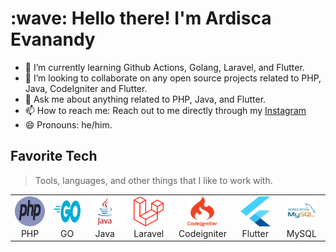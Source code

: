 <h1 align="left" id="ardisca-title">:wave: Hello there! I'm Ardisca Evanandy</h1>

<!--
**Ardisca/Ardisca** is a ✨ _special_ ✨ repository because its `README.md` (this file) appears on your GitHub profile.

Here are some ideas to get you started:

- 🔭 I’m currently working on ...
- 🌱 I’m currently learning ...
- 👯 I’m looking to collaborate on ...
- 🤔 I’m looking for help with ...
- 💬 Ask me about ...
- 📫 How to reach me: ...
- 😄 Pronouns: ...
- ⚡ Fun fact: ...
-->

<!-- - 🔭 I’m currently Owner of [BelajarKoding](https://belajarkoding.com) and also at [BuildWith Angga](https://buildwithangga.com) as a Coding Mentor  -->

- 🌱 I’m currently learning Github Actions, Golang, Laravel, and Flutter.
- 👯 I’m looking to collaborate on any open source projects related to PHP, Java, CodeIgniter and Flutter.
- 💬 Ask me about anything related to PHP, Java, and Flutter.
- 📫 How to reach me: Reach out to me directly through my [Instagram](https://instagram.com/evnndyy)
- 😄 Pronouns: he/him.

<h2 align="left" id="ardisca-tech">Favorite Tech</h2>

> Tools, languages, and other things that I like to work with.

<table>
  <tr>
    <td align="center" width="96">
      <a href="#ardisca-tech">
        <img src="./img/php-1.svg" width="48" height="48" alt="PHP" />
      </a>
      <br>PHP
    </td>
    <td align="center" width="96">
      <a href="#ardisca-tech">
        <img src="./img/golang-1.svg" width="48" height="48" alt="Golang" />
      </a>
      <br>GO
    </td>
    <td align="center" width="96">
      <a href="#ardisca-tech">
        <img src="./img/java.svg" width="48" height="48" alt="Java" />
      </a>
      <br>Java
    </td>
    <td align="center" width="96">
      <a href="#ardisca-tech">
        <img src="./img/laravel-2.svg" width="48" height="48" alt="Laravel" />
      </a>
      <br>Laravel
    </td>
    <td align="center" width="96">
      <a href="#ardisca-tech">
        <img src="./img/codeigniter.svg" width="48" height="48" alt="Codeigniter" />
      </a>
      <br>Codeigniter
    </td>
    <td align="center" width="96">
      <a href="#ardisca-tech">
        <img src="./img/flutter-logo.svg" width="48" height="48" alt="Flutter" />
      </a>
      <br>Flutter
    </td>
    <td align="center" width="96">
      <a href="#ardisca-tech">
        <img src="./img/mysql-3.svg" width="48" height="48" alt="Mysql" />
      </a>
      <br>MySQL
    </td>
  </tr>
</table>
